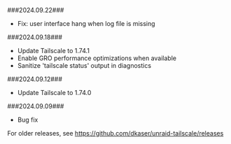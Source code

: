 ###2024.09.22###
- Fix: user interface hang when log file is missing

###2024.09.18###
- Update Tailscale to 1.74.1
- Enable GRO performance optimizations when available
- Sanitize 'tailscale status' output in diagnostics

###2024.09.12###
- Update Tailscale to 1.74.0

###2024.09.09###
- Bug fix

For older releases, see https://github.com/dkaser/unraid-tailscale/releases